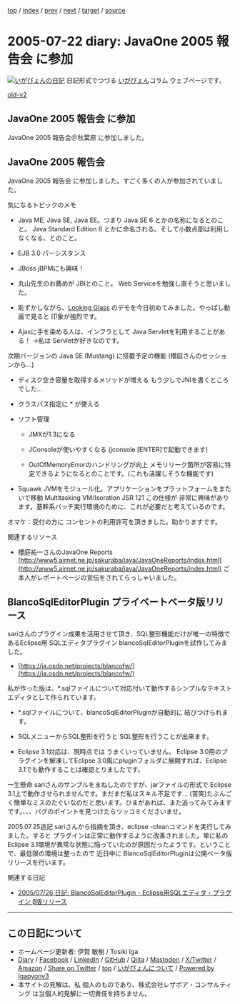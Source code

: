 [top](../index.html) 
 / [index](index.html) 
 / [prev](ig050721.html) 
 / [next](ig050725.html) 
 / [target](https://www.igapyon.jp/igapyon/diary/2005/ig050722.html) 
 / [source](https://github.com/igapyon/diary/blob/master/2005/ig050722.src.md) 

2005-07-22 diary: JavaOne 2005 報告会 に参加
=====================================================================================================
[![いがぴょんの日記](https://www.igapyon.jp/igapyon/diary/images/iga202308_64.jpg "いがぴょん")](https://www.igapyon.jp/igapyon/diary/memo/memoigapyon.html) 日記形式でつづる [いがぴょん](https://www.igapyon.jp/igapyon/diary/memo/memoigapyon.html)コラム ウェブページです。

[old-v2](ig050722-orig.html)

## JavaOne 2005 報告会 に参加

JavaOne 2005 報告会＠秋葉原 に参加しました。


## JavaOne 2005 報告会

JavaOne 2005 報告会 に参加しました。すごく多くの人が参加されていました。

気になるトピックのメモ

* Java ME, Java SE, Java EE。つまり Java SE 6 とかの名称になるとのこと。
  Java Standard Edition 6 とかに命名される。そして小数点部は利用しなくなる、とのこと。
  
* EJB 3.0 パーシスタンス
  
* JBoss jBPMにも興味！
  
* 丸山先生のお薦めが JBIとのこと。
  Web Serviceを勉強し直そうと思いました。
  
* 恥ずかしながら、[Looking Glass](http://pcweb.mycom.co.jp/articles/2004/11/02/lg3d/) のデモを今日初めてみました。やっぱし動画で見ると 印象が強烈です。
  
* Ajaxに手を染める人は、インフラとして Java Servletを利用することがある！
  →私は Servletが好きなのです。

次期バージョンの Java SE (Mustang) に搭載予定の機能 (櫻庭さんのセッションから…)

* ディスク空き容量を取得するメソッドが増える
  もう少しでJNIを書くところでした…
  
* クラスパス指定に * が使える
  
* ソフト管理
  
  * JMXが1.3になる
    
  * JConsoleが使いやすくなる (jconsole [ENTER]で起動できます)
    
  * OutOfMemoryErrorのハンドリングが向上
    メモリリーク箇所が容易に特定できるようになるとのことです。(これも活躍しそうな機能です)
  

  
* Squawk
  JVMをモジュール化。アプリケーションをプラットフォームをまたいで移動
  Multitasking VM/Isoration JSR 121
  この仕様が 非常に興味があります。基幹系バッチ実行環境のために、これが必要だと考えているのです。

オマケ：受付の方に コンセントの利用許可を頂きました。助かりますです。

関連するリソース

* 櫻庭祐一さんのJavaOne Reports
  [http://www5.airnet.ne.jp/sakuraba/java/JavaOneReports/index.html](http://www5.airnet.ne.jp/sakuraba/java/JavaOneReports/index.html)
  ご本人がレポートページの宣伝をされてらっしゃいました。

## BlancoSqlEditorPlugin プライベートベータ版リリース

sariさんのプラグイン成果を活用させて頂き、SQL整形機能だけが唯一の特徴であるEclipse用 SQLエディタプラグイン blancoSqlEditorPluginを試作してみました。

* [https://ja.osdn.net/projects/blancofw/](https://ja.osdn.net/projects/blancofw/)

私が作った版は、*.sqlファイルについて対応付いて動作するシンプルなテキストエディタとして作られています。

* *.sqlファイルについて、blancoSqlEditorPluginが自動的に 結びつけられます。
  
* SQLメニューからSQL整形を行うと SQL整形を行うことが出来ます。
  
* Eclipse 3.1対応は、現時点では うまくいっていません。
  Eclipse 3.0用のプラグインを解凍してEclipse 3.0風にpluginフォルダに展開すれば、Eclipse 3.1でも動作することは確認とりましたです。

一生懸命 sariさんのサンプルをまねしたのですが、jarファイルの形式で Eclipse 3.1上で動作させられませんです。まだまだ私はスキル不足です…
(苦笑)たぶんごく簡単なミスのたぐいなのだと思います。ひまがあれば、また追ってみてみますです。、、、バグのポイントを見つけたらツッコミくださいませ。

2005.07.25追記 sariさんから指摘を頂き、eclipse -cleanコマンドを実行してみました。すると プラグインは正常に動作するように改善されました。単に私の
Eclipse 3.1環境が異常な状態に陥っていたのが原因だったようです。ということで、最低限の環境は整ったので 近日中に BlancoSqlEditorPluginは公開ベータ版リリースを行います。

関連する日記

* [2005/07/26 日記: BlancoSqlEditorPlugin - Eclipse用SQLエディタ・プラグイン β版リリース](ig050726.html)


----------------------------------------------------------------------------------------------------

## この日記について

* ホームページ更新者: 伊賀 敏樹 / Tosiki Iga
* [Diary](https://www.igapyon.jp/igapyon/diary/) / [Facebook](https://www.facebook.com/igapyon) / [LinkedIn](https://www.linkedin.com/in/toshikiiga) / [GitHub](https://github.com/igapyon) / [Qiita](https://qiita.com/igapyon) / [Mastodon](https://social.vivaldi.net/@igapyon) / [X/Twitter](https://twitter.com/ToshikiIga) / [Amazon](https://www.amazon.co.jp/%E4%BC%8A%E8%B3%80-%E6%95%8F%E6%A8%B9/e/B004LTQWCQ) / 
[Share on Twitter](https://twitter.com/intent/tweet?hashtags=igapyon%2Cdiary%2C%E3%81%84%E3%81%8C%E3%81%B4%E3%82%87%E3%82%93&text=JavaOne+2005+%E5%A0%B1%E5%91%8A%E4%BC%9A+%E3%81%AB%E5%8F%82%E5%8A%A0&url=https%3A%2F%2Fwww.igapyon.jp%2Figapyon%2Fdiary%2F2005%2Fig050722.html) / [top](../index.html) / [いがぴょんについて](https://www.igapyon.jp/igapyon/diary/memo/memoigapyon.html) / [Powered by Igapyonv3](https://github.com/igapyon/igapyonv3)
* 本サイトの見解は、私 個人のものであり、株式会社レザボア・コンサルティング は当個人的見解に一切責任を持ちません。 
